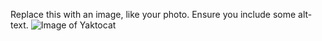 Replace this with an image, like your photo. Ensure 
you include some alt-text.
![Image of Yaktocat](https://octodex.github.com/images/yaktocat.png)
